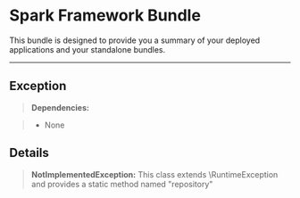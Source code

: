 Spark Framework Bundle
======================


This bundle is designed to provide you a summary of your deployed applications and your standalone bundles.  

----------

Exception
---------
> **Dependencies:**

   > - None

Details
--------
> **NotImplementedException:**
This class extends \RuntimeException and provides a static method named "repository" 